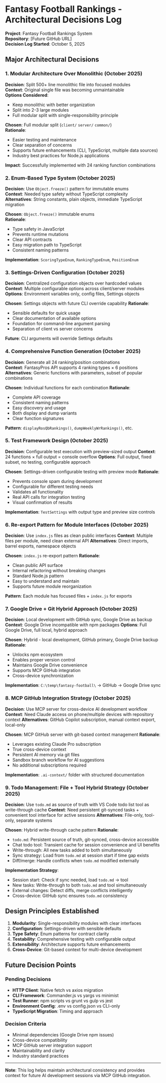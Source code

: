 # Fantasy Football Rankings - Architectural Decisions Log

**Project**: Fantasy Football Rankings System  
**Repository**: [Future GitHub URL]  
**Decision Log Started**: October 5, 2025

## Major Architectural Decisions

### 1. Modular Architecture Over Monolithic (October 2025)
**Decision**: Split 500+ line monolithic file into focused modules  
**Context**: Original single file was becoming unmaintainable  
**Options Considered**:
- Keep monolithic with better organization
- Split into 2-3 large modules  
- Full modular split with single-responsibility principle

**Chosen**: Full modular split (`client/` `server/` `common/`)  
**Rationale**: 
- Easier testing and maintenance
- Clear separation of concerns
- Supports future enhancements (CLI, TypeScript, multiple data sources)
- Industry best practices for Node.js applications

**Impact**: Successfully implemented with 24 ranking function combinations

### 2. Enum-Based Type System (October 2025)
**Decision**: Use `Object.freeze()` pattern for immutable enums  
**Context**: Needed type safety without TypeScript complexity  
**Alternatives**: String constants, plain objects, immediate TypeScript migration

**Chosen**: `Object.freeze()` immutable enums  
**Rationale**:
- Type safety in JavaScript
- Prevents runtime mutations
- Clear API contracts
- Easy migration path to TypeScript
- Consistent naming patterns

**Implementation**: `ScoringTypeEnum`, `RankingTypeEnum`, `PositionEnum`

### 3. Settings-Driven Configuration (October 2025)  
**Decision**: Centralized configuration objects over hardcoded values
**Context**: Multiple configurable options across client/server modules
**Options**: Environment variables only, config files, Settings objects

**Chosen**: Settings objects with future CLI override capability
**Rationale**:
- Sensible defaults for quick usage
- Clear documentation of available options
- Foundation for command-line argument parsing
- Separation of client vs server concerns

**Future**: CLI arguments will override Settings defaults

### 4. Comprehensive Function Generation (October 2025)
**Decision**: Generate all 24 ranking/position combinations  
**Context**: FantasyPros API supports 4 ranking types × 6 positions
**Alternatives**: Generic functions with parameters, subset of popular combinations

**Chosen**: Individual functions for each combination
**Rationale**:
- Complete API coverage
- Consistent naming patterns  
- Easy discovery and usage
- Both display and dump variants
- Clear function signatures

**Pattern**: `displayRosQbRankings()`, `dumpWeeklyWrRankings()`, etc.

### 5. Test Framework Design (October 2025)
**Decision**: Configurable test execution with preview-sized output
**Context**: 24 functions × full output = console overflow
**Options**: Full output, fixed subset, no testing, configurable approach

**Chosen**: Settings-driven configurable testing with preview mode
**Rationale**:
- Prevents console spam during development
- Configurable for different testing needs
- Validates all functionality
- Real API calls for integration testing
- Visual confirmation of results

**Implementation**: `TestSettings` with output type and preview size controls

### 6. Re-export Pattern for Module Interfaces (October 2025)
**Decision**: Use `index.js` files as clean public interfaces
**Context**: Multiple files per module, need clean external API
**Alternatives**: Direct imports, barrel exports, namespace objects

**Chosen**: `index.js` re-export pattern
**Rationale**:
- Clean public API surface
- Internal refactoring without breaking changes
- Standard Node.js pattern
- Easy to understand and maintain
- Supports future module reorganization

**Pattern**: Each module has focused files + `index.js` for exports

### 7. Google Drive + Git Hybrid Approach (October 2025)
**Decision**: Local development with GitHub sync, Google Drive as backup
**Context**: Google Drive incompatible with npm packages
**Options**: Full Google Drive, full local, hybrid approach

**Chosen**: Hybrid - local development, GitHub primary, Google Drive backup
**Rationale**:
- Unlocks npm ecosystem
- Enables proper version control
- Maintains Google Drive convenience
- Supports MCP GitHub integration
- Cross-device synchronization

**Implementation**: `C:\temp\fantasy-football\` → GitHub → Google Drive sync

### 8. MCP GitHub Integration Strategy (October 2025)
**Decision**: Use MCP server for cross-device AI development workflow
**Context**: Need Claude access on phone/multiple devices with repository context
**Alternatives**: GitHub Copilot subscription, manual context export, local-only

**Chosen**: MCP GitHub server with git-based context management
**Rationale**:
- Leverages existing Claude Pro subscription
- True cross-device context
- Persistent AI memory via git files
- Sandbox branch workflow for AI suggestions
- No additional subscriptions required

**Implementation**: `.ai-context/` folder with structured documentation

### 9. Todo Management: File + Tool Hybrid Strategy (October 2025)
**Decision**: Use `todo.md` as source of truth with VS Code todo list tool as write-through cache
**Context**: Need persistent git-synced tasks + convenient tool interface for active sessions
**Alternatives**: File-only, tool-only, separate systems

**Chosen**: Hybrid write-through cache pattern
**Rationale**:
- `todo.md`: Persistent source of truth, git-synced, cross-device accessible
- Chat todo tool: Transient cache for session convenience and UI benefits
- Write-through: All new tasks added to both simultaneously
- Sync strategy: Load from `todo.md` at session start if time gap exists
- Diff/merge: Handle conflicts when `todo.md` modified externally

**Implementation Strategy**:
- Session start: Check if sync needed, load `todo.md` → tool
- New tasks: Write-through to both `todo.md` and tool simultaneously  
- External changes: Detect diffs, merge conflicts intelligently
- Cross-device: GitHub sync ensures `todo.md` consistency

## Design Principles Established

1. **Modularity**: Single-responsibility modules with clear interfaces
2. **Configuration**: Settings-driven with sensible defaults
3. **Type Safety**: Enum patterns for contract clarity
4. **Testability**: Comprehensive testing with configurable output
5. **Extensibility**: Architecture supports future enhancements
6. **Cross-Device**: Git-based context for multi-device development

## Future Decision Points

### Pending Decisions
- **HTTP Client**: Native fetch vs axios migration
- **CLI Framework**: Commander.js vs yargs vs minimist
- **Test Runner**: npm scripts vs grunt vs gulp vs jest
- **Environment Config**: .env vs config.json vs CLI-only
- **TypeScript Migration**: Timing and approach

### Decision Criteria
- Minimal dependencies (Google Drive npm issues)
- Cross-device compatibility
- MCP GitHub server integration support
- Maintainability and clarity
- Industry standard practices

---

**Note**: This log helps maintain architectural consistency and provides context for future AI development sessions via MCP GitHub integration.